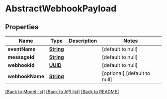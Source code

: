 # AbstractWebhookPayload
## Properties

Name | Type | Description | Notes
------------ | ------------- | ------------- | -------------
**eventName** | [**String**](string) |  | [default to null]
**messageId** | [**String**](string) |  | [default to null]
**webhookId** | [**UUID**](UUID) |  | [default to null]
**webhookName** | [**String**](string) |  | [optional] [default to null]

[[Back to Model list]](../README#documentation-for-models) [[Back to API list]](../README#documentation-for-api-endpoints) [[Back to README]](../README)

